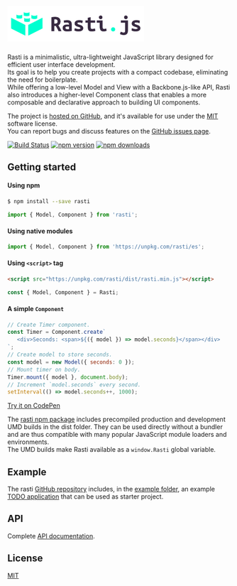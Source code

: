 # <a href="http://rasti.js.org"><img src="docs/logo.svg" height="80" alt="Rasti" aria-label="rasti.js.org" /></a>


Rasti is a minimalistic, ultra-lightweight JavaScript library designed for efficient user interface development.<br />
Its goal is to help you create projects with a compact codebase, eliminating the need for boilerplate.<br />
While offering a low-level Model and View with a Backbone.js-like API, Rasti also introduces a higher-level Component class that enables a more composable and declarative approach to building UI components.<br />

The project is [hosted on GitHub](https://github.com/8tentaculos/rasti), and it's available for use under the [MIT](LICENSE.md) software license.<br />
You can report bugs and discuss features on the [GitHub issues page](https://github.com/8tentaculos/rasti/issues).

[![Build Status](https://app.travis-ci.com/8tentaculos/rasti.svg?branch=master)](https://app.travis-ci.com/8tentaculos/rasti)
[![npm version](https://img.shields.io/npm/v/rasti.svg?style=flat-square)](https://www.npmjs.com/package/rasti)
[![npm downloads](https://img.shields.io/npm/dm/rasti.svg?style=flat-square)](https://www.npmjs.com/package/rasti)

## Getting started

#### Using npm

```bash
$ npm install --save rasti
```

```javascript
import { Model, Component } from 'rasti';
```

#### Using native modules

```javascript
import { Model, Component } from 'https://unpkg.com/rasti/es';
```

#### Using `<script>` tag

```html
<script src="https://unpkg.com/rasti/dist/rasti.min.js"></script>
```

```javascript
const { Model, Component } = Rasti;
```

#### A simple `Component`

```javascript
// Create Timer component.
const Timer = Component.create`
   <div>Seconds: <span>${({ model }) => model.seconds}</span></div>
`;
// Create model to store seconds.
const model = new Model({ seconds: 0 });
// Mount timer on body.
Timer.mount({ model }, document.body);
// Increment `model.seconds` every second.
setInterval(() => model.seconds++, 1000);
```

[Try it on CodePen](https://codepen.io/8tentaculos/pen/gOQxaOE?editors=0010)

The [rasti npm package](https://www.npmjs.com/package/rasti) includes precompiled production and development UMD builds in the dist folder. They can be used directly without a bundler and are thus compatible with many popular JavaScript module loaders and environments.<br />
The UMD builds make Rasti available as a `window.Rasti` global variable.

## Example

The rasti [GitHub repository](https://github.com/8tentaculos/rasti) includes, in the [example folder](https://github.com/8tentaculos/rasti/tree/master/example/todo), an example [TODO application](http://rasti.js.org/example/todo/index.html) that can be used as starter project.

## API

Complete [API documentation](docs/api.md).

## License

[MIT](LICENSE.md)

